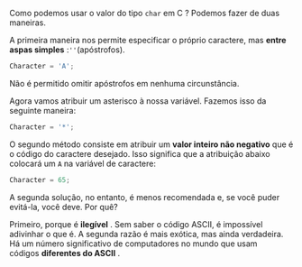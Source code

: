 Como podemos usar o valor do tipo ``char`` em C ? Podemos fazer de duas maneiras.

A primeira maneira nos permite especificar o próprio caractere, mas **entre aspas simples** :``''``(apóstrofos).

```c
Character = 'A';
```

Não é permitido omitir apóstrofos em nenhuma circunstância. 

Agora vamos atribuir um asterisco à nossa variável. Fazemos isso da seguinte maneira:
```c
Character = '*';
```

O segundo método consiste em atribuir um **valor inteiro não negativo** que é o código do caractere desejado. Isso significa que a atribuição abaixo colocará um `A` na variável de caractere:
```c
Character = 65;
```

A segunda solução, no entanto, é menos recomendada e, se você puder evitá-la, você deve. Por quê?

Primeiro, porque é **ilegível** . Sem saber o código ASCII, é impossível adivinhar o que é. A segunda razão é mais exótica, mas ainda verdadeira. Há um número significativo de computadores no mundo que usam códigos **diferentes do ASCII** .





































